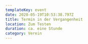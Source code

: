 ```yaml
---
templateKey: event
date: 2020-05-19T10:53:38.797Z
title: Termin in der Vergangenheit
location: Zum Testen
duration: ca. eine Stunde
category: Verein
---
```

